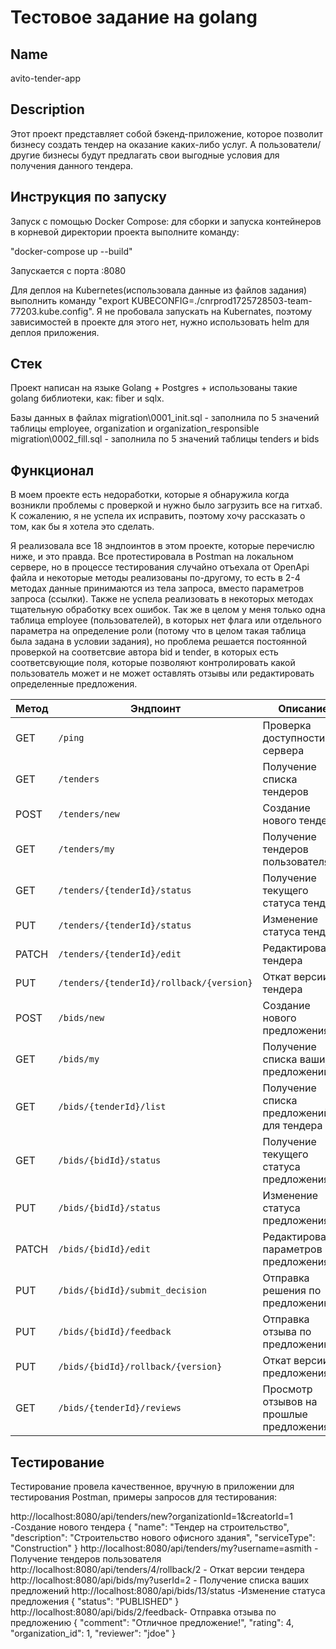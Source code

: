 # Тестовое задание на golang 



## Name
avito-tender-app

## Description
Этот проект представляет собой бэкенд-приложение, которое позволит бизнесу создать тендер на оказание каких-либо услуг. А пользователи/другие бизнесы будут предлагать свои выгодные условия для получения данного тендера.

## Инструкция по запуску
Запуск с помощью Docker Compose: для сборки и запуска контейнеров в корневой директории проекта выполните команду:

"docker-compose up --build"

Запускается с порта :8080

Для деплоя на Kubernetes(использовала данные из файлов задания) выполнить команду "export KUBECONFIG=./cnrprod1725728503-team-77203.kube.config". Я не пробовала запускать на Kubernates, поэтому зависимостей в проекте для этого нет, нужно использовать helm для деплоя приложения.

## Стек
Проект написан на языке Golang + Postgres + использованы такие golang библиотеки, как: fiber и sqlx.

Базы данных в файлах migration\0001_init.sql - заполнила по 5 значений таблицы employee, organization и organization_responsible
                     migration\0002_fill.sql - заполнила по 5 значений таблицы tenders и bids

## Функционал
В моем проекте есть недоработки, которые я обнаружила когда возникли проблемы с проверкой и нужно было загрузить все на гитхаб. К сожалению, я не успела их исправить, поэтому хочу рассказать о том, как бы я хотела это сделать. 

Я реализовала все 18 эндпоинтов в этом проекте, которые перечислю ниже, и это правда. Все протестировала в Postman на локальном сервере, но в процессе тестирования случайно отъехала от OpenApi файла и некоторые методы реализованы по-другому, то есть в 2-4 методах данные принимаются из тела запроса, вместо параметров запроса (ссылки). Также не успела реализовать в некоторых методах тщательную обработку всех ошибок. 
Так же в целом у меня только одна таблица employee (пользователей), в которых нет флага или отдельного параметра на определение роли (потому что в целом такая таблица была задана в условии задания), но проблема решается постоянной проверкой на соответсвие автора bid и tender, в которых есть соответсвующие поля, которые позволяют контролировать какой пользователь может и не может оставлять отзывы или редактировать определенные предложения. 

| Метод | Эндпоинт | Описание |
|-------|----------|----------|
| GET   | `/ping` | Проверка доступности сервера |
| GET   | `/tenders` | Получение списка тендеров |
| POST  | `/tenders/new` | Создание нового тендера |
| GET   | `/tenders/my` | Получение тендеров пользователя |
| GET   | `/tenders/{tenderId}/status` | Получение текущего статуса тендера |
| PUT   | `/tenders/{tenderId}/status` | Изменение статуса тендера |
| PATCH | `/tenders/{tenderId}/edit` | Редактирование тендера |
| PUT   | `/tenders/{tenderId}/rollback/{version}` | Откат версии тендера |
| POST  | `/bids/new` | Создание нового предложения |
| GET   | `/bids/my` | Получение списка ваших предложений |
| GET   | `/bids/{tenderId}/list` | Получение списка предложений для тендера |
| GET   | `/bids/{bidId}/status` | Получение текущего статуса предложения |
| PUT   | `/bids/{bidId}/status` | Изменение статуса предложения |
| PATCH | `/bids/{bidId}/edit` | Редактирование параметров предложения |
| PUT   | `/bids/{bidId}/submit_decision` | Отправка решения по предложению |
| PUT   | `/bids/{bidId}/feedback` | Отправка отзыва по предложению |
| PUT   | `/bids/{bidId}/rollback/{version}` | Откат версии предложения |
| GET   | `/bids/{tenderId}/reviews` | Просмотр отзывов на прошлые предложения |

## Тестирование
Тестирование провела качественное, вручную в приложении для тестирования Postman, примеры запросов для тестирования:

http://localhost:8080/api/tenders/new?organizationId=1&creatorId=1 -Создание нового тендера
{
    "name": "Тендер на строительство",
    "description": "Строительство нового офисного здания",
    "serviceType": "Construction"
}
http://localhost:8080/api/tenders/my?username=asmith - Получение тендеров пользователя
http://localhost:8080/api/tenders/4/rollback/2 - Откат версии тендера
http://localhost:8080/api/bids/my?userId=2 - Получение списка ваших предложений
http://localhost:8080/api/bids/13/status -Изменение статуса предложения 
{
    "status": "PUBLISHED"
}
http://localhost:8080/api/bids/2/feedback- Отправка отзыва по предложению
{
    "comment": "Отличное предложение!",
    "rating": 4,
    "organization_id": 1,
    "reviewer": "jdoe"
}


